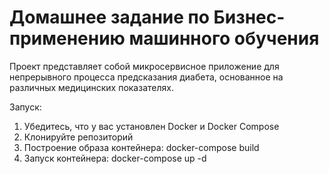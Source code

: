 # Домашнее задание по Бизнес-применению машинного обучения

Проект представляет собой микросервисное приложение для непрерывного процесса предсказания диабета, основанное на различных медицинских показателях.

Запуск:
1. Убедитесь, что у вас установлен Docker и Docker Compose
2. Клонируйте репозиторий
1. Построение образа контейнера: docker-compose build
2. Запуск контейнера: docker-compose up -d